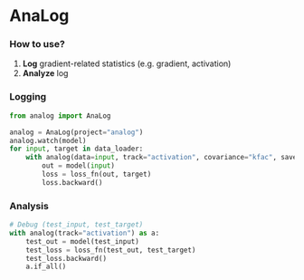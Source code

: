 # AnaLog
### How to use?
1. **Log** gradient-related statistics (e.g. gradient, activation)
2. **Analyze** log

### Logging
```python
from analog import AnaLog

analog = AnaLog(project="analog")
analog.watch(model)
for input, target in data_loader:
    with analog(data=input, track="activation", covariance="kfac", save=True):
        out = model(input)
        loss = loss_fn(out, target)
        loss.backward()
```

### Analysis
```python
# Debug (test_input, test_target)
with analog(track="activation") as a:
    test_out = model(test_input)
    test_loss = loss_fn(test_out, test_target)
    test_loss.backward()
    a.if_all()
```

